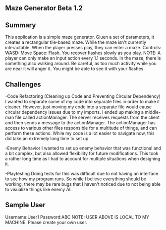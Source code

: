 ## Maze Generator Beta 1.2

## Summary
This application is a simple maze generator. Giuen a set of parameters, it creates a rectangular tile-based maze. While the maze isn't currently
interactable.
When the player presses play, they can enter a maze.
Controls:
WASD: Move
Space: Flash. You recover flashes slowly as you play.
NOTE: A player can only make an input action every 1.1 seconds.
In the maze, there is something also walking around. Be careful, as too much activity while you are near it will anger it.
You might be able to see it with your flashes.

## Challenges
-Code Refactoring (Cleaning up Code and Preventing Circular Dependency)
I wanted to separate some of my code into separate files in order to make it cleaner. However, just moving my code into a separate file would cause circular dependency issues due to my imports.
I ended up making a middle-man file called actionManager. The server receives requests from the client and then sends a message to the actionManager. The actionManager has access to various other files responsible for
a multitude of things, and can perform these actions. While my code is a lot easier to navigate now, this did take an extremely long time to set up.

-Enemy Behavior
I wanted to set up enemy behavior that was functional and a bit complex, but also allowed flexibility for future modifications.
This took a rather long time as I had to account for multiple situations when designing it.

-Playtesting
Doing tests for this was difficult due to not having an interface to see how my program runs.
So while I believe everything should be working, there may be rare bugs that I haven't noticed due to not being able to visualize things like enemy AI.

## Sample User
Username:User1
Password:ABC
NOTE: USER ABOVE IS LOCAL TO MY MACHINE. Please create your own user.